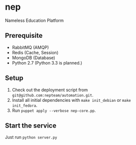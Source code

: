 nep
===

Nameless Education Platform

Prerequisite
------------

- RabbitMQ (AMQP)
- Redis (Cache, Session)
- MongoDB (Database)
- Python 2.7 (Python 3.3 is planned.)

Setup
-----

1. Check out the deployment script from `git@github.com:nepteam/automation.git`.
2. Install all initial dependencies with `make init_debian` or `make init_fedora`.
3. Run `puppet apply --verbose nep-core.pp`.

Start the service
-----------------

Just run `python server.py`